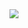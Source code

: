 <picture>
  <source media="(prefers-color-scheme: dark)" srcset="https://cdn.jsdelivr.net/gh/Siyou-Li/Siyou-Li/profile-3d-contrib/profile-night-view.svg" />
  <source media="(prefers-color-scheme: light)" srcset="https://cdn.jsdelivr.net/gh/Siyou-Li/Siyou-Li/profile-3d-contrib/profile-gitblock.svg" />
  <img src="https://cdn.jsdelivr.net/gh/Siyou-Li/Siyou-Li/profile-3d-contrib/profile-night-view.svg" />
</picture>
